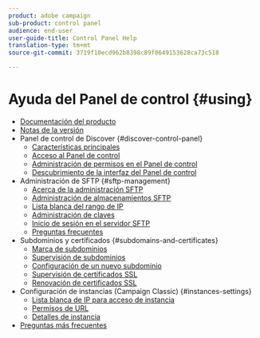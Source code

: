 ```yaml
---
product: adobe campaign
sub-product: control panel
audience: end-user
user-guide-title: Control Panel Help
translation-type: tm+mt
source-git-commit: 3719f10ecd962b8398c89f0649153628ca73c518

---
```



# Ayuda del Panel de control {#using}

+ [Documentación del producto](control-panel-home.md)
+ [Notas de la versión](release-notes.md)
+ Panel de control de Discover {#discover-control-panel}
   + [Características principales](discover/using/key-features.md)
   + [Acceso al Panel de control](discover/using/accessing-control-panel.md)
   + [Administración de permisos en el Panel de control](discover/using/managing-permissions.md)
   + [Descubrimiento de la interfaz del Panel de control](discover/using/discovering-the-interface.md)
+ Administración de SFTP {#sftp-management}
   + [Acerca de la administración SFTP](sftp/using/about-sftp-management.md)
   + [Administración de almacenamientos SFTP](sftp/using/sftp-storage-management.md)
   + [Lista blanca del rango de IP](sftp/using/ip-range-whitelisting.md)
   + [Administración de claves](sftp/using/key-management.md)
   + [Inicio de sesión en el servidor SFTP](sftp/using/logging-into-sftp-server.md)
   + [Preguntas frecuentes](sftp/using/common-questions.md)
+ Subdominios y certificados {#subdomains-and-certificates}
   + [Marca de subdominios](subdomains-certificates/using/subdomains-branding.md)
   + [Supervisión de subdominios](subdomains-certificates/using/monitoring-subdomains.md)
   + [Configuración de un nuevo subdominio](subdomains-certificates/using/setting-up-new-subdomain.md)
   + [Supervisión de certificados SSL](subdomains-certificates/using/monitoring-ssl-certificates.md)
   + [Renovación de certificados SSL](subdomains-certificates/using/renewing-subdomain-certificate.md)
+ Configuración de instancias (Campaign Classic) {#instances-settings}
   + [Lista blanca de IP para acceso de instancia](instances-settings/using/ip-whitelisting-instance-access.md)
   + [Permisos de URL](instances-settings/using/url-permissions.md)
   + [Detalles de instancia](instances-settings/using/instance-details.md)
+ [Preguntas más frecuentes](faq.md)
